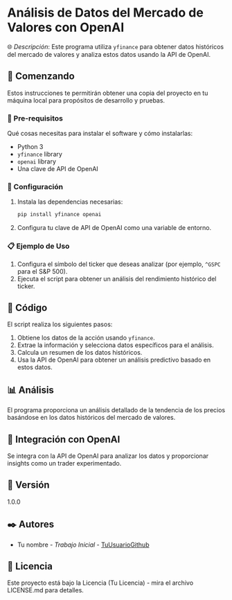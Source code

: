 # Análisis de Datos del Mercado de Valores con OpenAI

🌐 _Descripción_: Este programa utiliza `yfinance` para obtener datos históricos del mercado de valores y analiza estos datos usando la API de OpenAI.

## 🚀 Comenzando

Estos instrucciones te permitirán obtener una copia del proyecto en tu máquina local para propósitos de desarrollo y pruebas.

### 🔧 Pre-requisitos

Qué cosas necesitas para instalar el software y cómo instalarlas:

- Python 3
- `yfinance` library
- `openai` library
- Una clave de API de OpenAI

### 🔑 Configuración

1. Instala las dependencias necesarias:
    ```bash
    pip install yfinance openai
    ```

2. Configura tu clave de API de OpenAI como una variable de entorno.

### 📋 Ejemplo de Uso

1. Configura el símbolo del ticker que deseas analizar (por ejemplo, `^GSPC` para el S&P 500).
2. Ejecuta el script para obtener un análisis del rendimiento histórico del ticker.

## 📜 Código

El script realiza los siguientes pasos:

1. Obtiene los datos de la acción usando `yfinance`.
2. Extrae la información y selecciona datos específicos para el análisis.
3. Calcula un resumen de los datos históricos.
4. Usa la API de OpenAI para obtener un análisis predictivo basado en estos datos.

## 📊 Análisis

El programa proporciona un análisis detallado de la tendencia de los precios basándose en los datos históricos del mercado de valores.

## 🤖 Integración con OpenAI

Se integra con la API de OpenAI para analizar los datos y proporcionar insights como un trader experimentado.

## 📌 Versión

1.0.0

## ✒️ Autores

- Tu nombre - _Trabajo Inicial_ - [TuUsuarioGithub](https://github.com/TuUsuarioGithub)

## 📄 Licencia

Este proyecto está bajo la Licencia (Tu Licencia) - mira el archivo LICENSE.md para detalles.
